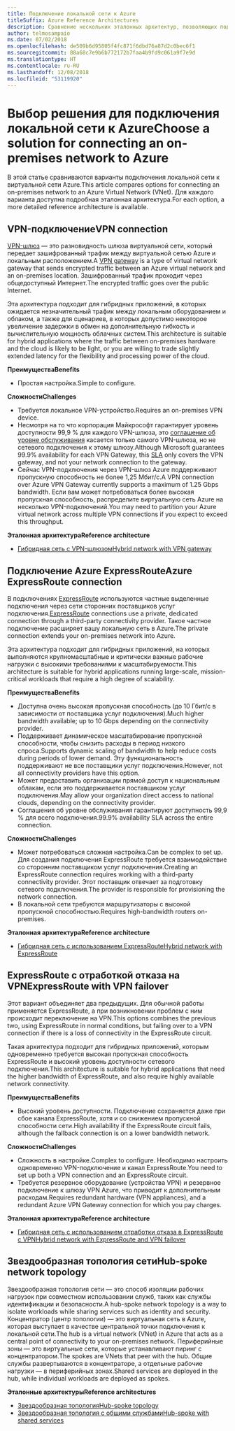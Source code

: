 ```yaml
---
title: Подключение локальной сети к Azure
titleSuffix: Azure Reference Architectures
description: Сравнение нескольких эталонных архитектур, позволяющих подключить локальную сеть к Azure.
author: telmosampaio
ms.date: 07/02/2018
ms.openlocfilehash: de509b6d95805f4fc871f6dbd76a87d2c0bec6f1
ms.sourcegitcommit: 88a68c7e9b6b772172b7faa4b9fd9c061a9f7e9d
ms.translationtype: HT
ms.contentlocale: ru-RU
ms.lasthandoff: 12/08/2018
ms.locfileid: "53119920"
---
```

# <a name="choose-a-solution-for-connecting-an-on-premises-network-to-azure"></a><span data-ttu-id="f1268-103">Выбор решения для подключения локальной сети к Azure</span><span class="sxs-lookup"><span data-stu-id="f1268-103">Choose a solution for connecting an on-premises network to Azure</span></span>

<span data-ttu-id="f1268-104">В этой статье сравниваются варианты подключения локальной сети к виртуальной сети Azure.</span><span class="sxs-lookup"><span data-stu-id="f1268-104">This article compares options for connecting an on-premises network to an Azure Virtual Network (VNet).</span></span> <span data-ttu-id="f1268-105">Для каждого варианта доступна подробная эталонная архитектура.</span><span class="sxs-lookup"><span data-stu-id="f1268-105">For each option, a more detailed reference architecture is available.</span></span>

## <a name="vpn-connection"></a><span data-ttu-id="f1268-106">VPN-подключение</span><span class="sxs-lookup"><span data-stu-id="f1268-106">VPN connection</span></span>

<span data-ttu-id="f1268-107">[VPN-шлюз](/azure/vpn-gateway/vpn-gateway-about-vpngateways) — это разновидность шлюза виртуальной сети, который передает зашифрованный трафик между виртуальной сетью Azure и локальным расположением.</span><span class="sxs-lookup"><span data-stu-id="f1268-107">A [VPN gateway](/azure/vpn-gateway/vpn-gateway-about-vpngateways) is a type of virtual network gateway that sends encrypted traffic between an Azure virtual network and an on-premises location.</span></span> <span data-ttu-id="f1268-108">Зашифрованный трафик проходит через общедоступный Интернет.</span><span class="sxs-lookup"><span data-stu-id="f1268-108">The encrypted traffic goes over the public Internet.</span></span>

<span data-ttu-id="f1268-109">Эта архитектура подходит для гибридных приложений, в которых ожидается незначительный трафик между локальным оборудованием и облаком, а также для сценариев, в которых допустимо некоторое увеличение задержки в обмен на дополнительную гибкость и вычислительную мощность облачных систем.</span><span class="sxs-lookup"><span data-stu-id="f1268-109">This architecture is suitable for hybrid applications where the traffic between on-premises hardware and the cloud is likely to be light, or you are willing to trade slightly extended latency for the flexibility and processing power of the cloud.</span></span>

<span data-ttu-id="f1268-110">**Преимущества**</span><span class="sxs-lookup"><span data-stu-id="f1268-110">**Benefits**</span></span>

- <span data-ttu-id="f1268-111">Простая настройка.</span><span class="sxs-lookup"><span data-stu-id="f1268-111">Simple to configure.</span></span>

<span data-ttu-id="f1268-112">**Сложности**</span><span class="sxs-lookup"><span data-stu-id="f1268-112">**Challenges**</span></span>

- <span data-ttu-id="f1268-113">Требуется локальное VPN-устройство.</span><span class="sxs-lookup"><span data-stu-id="f1268-113">Requires an on-premises VPN device.</span></span>
- <span data-ttu-id="f1268-114">Несмотря на то что корпорация Майкрософт гарантирует уровень доступности 99,9 % для каждого VPN-шлюза, это [соглашение об уровне обслуживания](https://azure.microsoft.com/support/legal/sla/vpn-gateway/) касается только самого VPN-шлюза, но не сетевого подключения к этому шлюзу.</span><span class="sxs-lookup"><span data-stu-id="f1268-114">Although Microsoft guarantees 99.9% availability for each VPN Gateway, this [SLA](https://azure.microsoft.com/support/legal/sla/vpn-gateway/) only covers the VPN gateway, and not your network connection to the gateway.</span></span>
- <span data-ttu-id="f1268-115">Сейчас VPN-подключения через VPN-шлюз Azure поддерживают пропускную способность не более 1,25 Мбит/с.</span><span class="sxs-lookup"><span data-stu-id="f1268-115">A VPN connection over Azure VPN Gateway currently supports a maximum of 1.25 Gbps bandwidth.</span></span> <span data-ttu-id="f1268-116">Если вам может потребоваться более высокая пропускная способность, распределите виртуальную сеть Azure на несколько VPN-подключений.</span><span class="sxs-lookup"><span data-stu-id="f1268-116">You may need to partition your Azure virtual network across multiple VPN connections if you expect to exceed this throughput.</span></span>

<span data-ttu-id="f1268-117">**Эталонная архитектура**</span><span class="sxs-lookup"><span data-stu-id="f1268-117">**Reference architecture**</span></span>

- [<span data-ttu-id="f1268-118">Гибридная сеть с VPN-шлюзом</span><span class="sxs-lookup"><span data-stu-id="f1268-118">Hybrid network with VPN gateway</span></span>](./vpn.md)

## <a name="azure-expressroute-connection"></a><span data-ttu-id="f1268-119">Подключение Azure ExpressRoute</span><span class="sxs-lookup"><span data-stu-id="f1268-119">Azure ExpressRoute connection</span></span>

<span data-ttu-id="f1268-120">В подключениях [ExpressRoute](/azure/expressroute/) используются частные выделенные подключения через сети сторонних поставщиков услуг подключения.</span><span class="sxs-lookup"><span data-stu-id="f1268-120">[ExpressRoute](/azure/expressroute/) connections use a private, dedicated connection through a third-party connectivity provider.</span></span> <span data-ttu-id="f1268-121">Такое частное подключение расширяет вашу локальную сеть в Azure.</span><span class="sxs-lookup"><span data-stu-id="f1268-121">The private connection extends your on-premises network into Azure.</span></span> 

<span data-ttu-id="f1268-122">Эта архитектура подходит для гибридных приложений, на которых выполняются крупномасштабные и критически важные рабочие нагрузки с высокими требованиями к масштабируемости.</span><span class="sxs-lookup"><span data-stu-id="f1268-122">This architecture is suitable for hybrid applications running large-scale, mission-critical workloads that require a high degree of scalability.</span></span> 

<span data-ttu-id="f1268-123">**Преимущества**</span><span class="sxs-lookup"><span data-stu-id="f1268-123">**Benefits**</span></span>

- <span data-ttu-id="f1268-124">Доступна очень высокая пропускная способность (до 10 Гбит/с в зависимости от поставщика услуг подключения).</span><span class="sxs-lookup"><span data-stu-id="f1268-124">Much higher bandwidth available; up to 10 Gbps depending on the connectivity provider.</span></span>
- <span data-ttu-id="f1268-125">Поддерживает динамическое масштабирование пропускной способности, чтобы снизить расходы в период низкого спроса.</span><span class="sxs-lookup"><span data-stu-id="f1268-125">Supports dynamic scaling of bandwidth to help reduce costs during periods of lower demand.</span></span> <span data-ttu-id="f1268-126">Эту функциональность поддерживают не все поставщики услуг подключения.</span><span class="sxs-lookup"><span data-stu-id="f1268-126">However, not all connectivity providers have this option.</span></span>
- <span data-ttu-id="f1268-127">Может предоставить организации прямой доступ к национальным облакам, если это поддерживается поставщиком услуг подключения.</span><span class="sxs-lookup"><span data-stu-id="f1268-127">May allow your organization direct access to national clouds, depending on the connectivity provider.</span></span>
- <span data-ttu-id="f1268-128">Соглашения об уровне обслуживания гарантируют доступность 99,9 % для всего подключения.</span><span class="sxs-lookup"><span data-stu-id="f1268-128">99.9% availability SLA across the entire connection.</span></span>

<span data-ttu-id="f1268-129">**Сложности**</span><span class="sxs-lookup"><span data-stu-id="f1268-129">**Challenges**</span></span>

- <span data-ttu-id="f1268-130">Может потребоваться сложная настройка.</span><span class="sxs-lookup"><span data-stu-id="f1268-130">Can be complex to set up.</span></span> <span data-ttu-id="f1268-131">Для создания подключения ExpressRoute требуется взаимодействие со сторонним поставщиком услуг подключения.</span><span class="sxs-lookup"><span data-stu-id="f1268-131">Creating an ExpressRoute connection requires working with a third-party connectivity provider.</span></span> <span data-ttu-id="f1268-132">Этот поставщик отвечает за подготовку сетевого подключения.</span><span class="sxs-lookup"><span data-stu-id="f1268-132">The provider is responsible for provisioning the network connection.</span></span>
- <span data-ttu-id="f1268-133">В локальной сети требуются маршрутизаторы с высокой пропускной способностью.</span><span class="sxs-lookup"><span data-stu-id="f1268-133">Requires high-bandwidth routers on-premises.</span></span>

<span data-ttu-id="f1268-134">**Эталонная архитектура**</span><span class="sxs-lookup"><span data-stu-id="f1268-134">**Reference architecture**</span></span>

- [<span data-ttu-id="f1268-135">Гибридная сеть с использованием ExpressRoute</span><span class="sxs-lookup"><span data-stu-id="f1268-135">Hybrid network with ExpressRoute</span></span>](./expressroute.md)

## <a name="expressroute-with-vpn-failover"></a><span data-ttu-id="f1268-136">ExpressRoute с отработкой отказа на VPN</span><span class="sxs-lookup"><span data-stu-id="f1268-136">ExpressRoute with VPN failover</span></span>

<span data-ttu-id="f1268-137">Этот вариант объединяет два предыдущих. Для обычной работы применяется ExpressRoute, а при возникновении проблем с ним происходит переключение на VPN.</span><span class="sxs-lookup"><span data-stu-id="f1268-137">This options combines the previous two, using ExpressRoute in normal conditions, but failing over to a VPN connection if there is a loss of connectivity in the ExpressRoute circuit.</span></span>

<span data-ttu-id="f1268-138">Такая архитектура подходит для гибридных приложений, которым одновременно требуется высокая пропускная способность ExpressRoute и высокий уровень доступности сетевого подключения.</span><span class="sxs-lookup"><span data-stu-id="f1268-138">This architecture is suitable for hybrid applications that need the higher bandwidth of ExpressRoute, and also require highly available network connectivity.</span></span> 

<span data-ttu-id="f1268-139">**Преимущества**</span><span class="sxs-lookup"><span data-stu-id="f1268-139">**Benefits**</span></span>

- <span data-ttu-id="f1268-140">Высокий уровень доступности. Подключение сохраняется даже при сбое канала ExpressRoute, хотя и со снижением пропускной способности сети.</span><span class="sxs-lookup"><span data-stu-id="f1268-140">High availability if the ExpressRoute circuit fails, although the fallback connection is on a lower bandwidth network.</span></span>

<span data-ttu-id="f1268-141">**Сложности**</span><span class="sxs-lookup"><span data-stu-id="f1268-141">**Challenges**</span></span>

- <span data-ttu-id="f1268-142">Сложность в настройке.</span><span class="sxs-lookup"><span data-stu-id="f1268-142">Complex to configure.</span></span> <span data-ttu-id="f1268-143">Необходимо настроить одновременно VPN-подключение и канал ExpressRoute.</span><span class="sxs-lookup"><span data-stu-id="f1268-143">You need to set up both a VPN connection and an ExpressRoute circuit.</span></span>
- <span data-ttu-id="f1268-144">Требуется резервное оборудование (устройства VPN) и резервное подключение к шлюзу VPN Azure, что приводит к дополнительным расходам.</span><span class="sxs-lookup"><span data-stu-id="f1268-144">Requires redundant hardware (VPN appliances), and a redundant Azure VPN Gateway connection for which you pay charges.</span></span>

<span data-ttu-id="f1268-145">**Эталонная архитектура**</span><span class="sxs-lookup"><span data-stu-id="f1268-145">**Reference architecture**</span></span>

- [<span data-ttu-id="f1268-146">Гибридная сеть с использованием отработки отказа в ExpressRoute с VPN</span><span class="sxs-lookup"><span data-stu-id="f1268-146">Hybrid network with ExpressRoute and VPN failover</span></span>](./expressroute-vpn-failover.md)

## <a name="hub-spoke-network-topology"></a><span data-ttu-id="f1268-147">Звездообразная топология сети</span><span class="sxs-lookup"><span data-stu-id="f1268-147">Hub-spoke network topology</span></span>

<span data-ttu-id="f1268-148">Звездообразная топология сети — это способ изоляции рабочих нагрузок при совместном использовании служб, таких как службы идентификации и безопасности.</span><span class="sxs-lookup"><span data-stu-id="f1268-148">A hub-spoke network topology is a way to isolate workloads while sharing services such as identity and security.</span></span> <span data-ttu-id="f1268-149">Концентратор (центр топологии) — это виртуальная сеть в Azure, которая выступает в качестве центральной точки подключения к локальной сети.</span><span class="sxs-lookup"><span data-stu-id="f1268-149">The hub is a virtual network (VNet) in Azure that acts as a central point of connectivity to your on-premises network.</span></span> <span data-ttu-id="f1268-150">Периферийные зоны — это виртуальные сети, которые устанавливают пиринг с концентратором.</span><span class="sxs-lookup"><span data-stu-id="f1268-150">The spokes are VNets that peer with the hub.</span></span> <span data-ttu-id="f1268-151">Общие службы развертываются в концентраторе, а отдельные рабочие нагрузки — в периферийных зонах.</span><span class="sxs-lookup"><span data-stu-id="f1268-151">Shared services are deployed in the hub, while individual workloads are deployed as spokes.</span></span>

<span data-ttu-id="f1268-152">**Эталонные архитектуры**</span><span class="sxs-lookup"><span data-stu-id="f1268-152">**Reference architectures**</span></span>

- [<span data-ttu-id="f1268-153">Звездообразная топология</span><span class="sxs-lookup"><span data-stu-id="f1268-153">Hub-spoke topology</span></span>](./hub-spoke.md)
- [<span data-ttu-id="f1268-154">Звездообразная топология с общими службами</span><span class="sxs-lookup"><span data-stu-id="f1268-154">Hub-spoke with shared services</span></span>](./shared-services.md)
